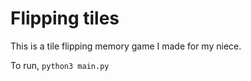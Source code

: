 # Flipping tiles

This is a tile flipping memory game I made for my niece.

To run,
`python3 main.py`

